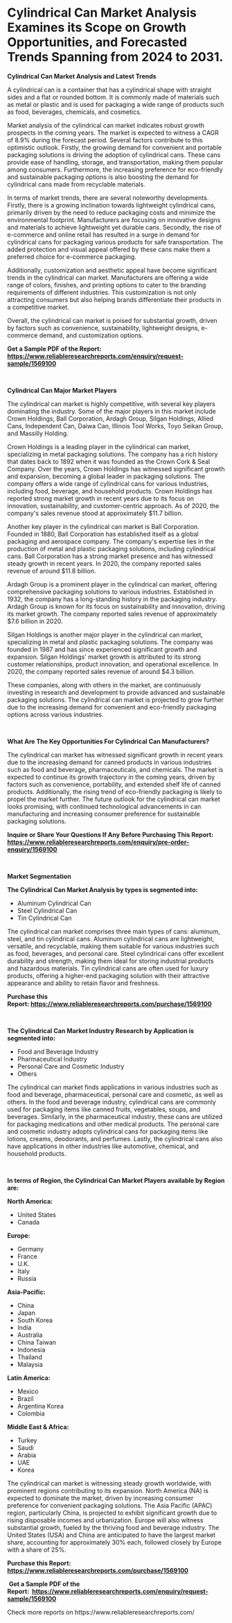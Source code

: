 <p><h1>Cylindrical Can Market Analysis Examines its Scope on Growth Opportunities, and Forecasted Trends Spanning from 2024 to 2031.</h1></p><p><strong>Cylindrical Can Market Analysis and Latest Trends</strong></p>
<p><p>A cylindrical can is a container that has a cylindrical shape with straight sides and a flat or rounded bottom. It is commonly made of materials such as metal or plastic and is used for packaging a wide range of products such as food, beverages, chemicals, and cosmetics.</p><p>Market analysis of the cylindrical can market indicates robust growth prospects in the coming years. The market is expected to witness a CAGR of 8.9% during the forecast period. Several factors contribute to this optimistic outlook. Firstly, the growing demand for convenient and portable packaging solutions is driving the adoption of cylindrical cans. These cans provide ease of handling, storage, and transportation, making them popular among consumers. Furthermore, the increasing preference for eco-friendly and sustainable packaging options is also boosting the demand for cylindrical cans made from recyclable materials.</p><p>In terms of market trends, there are several noteworthy developments. Firstly, there is a growing inclination towards lightweight cylindrical cans, primarily driven by the need to reduce packaging costs and minimize the environmental footprint. Manufacturers are focusing on innovative designs and materials to achieve lightweight yet durable cans. Secondly, the rise of e-commerce and online retail has resulted in a surge in demand for cylindrical cans for packaging various products for safe transportation. The added protection and visual appeal offered by these cans make them a preferred choice for e-commerce packaging.</p><p>Additionally, customization and aesthetic appeal have become significant trends in the cylindrical can market. Manufacturers are offering a wide range of colors, finishes, and printing options to cater to the branding requirements of different industries. This customization is not only attracting consumers but also helping brands differentiate their products in a competitive market.</p><p>Overall, the cylindrical can market is poised for substantial growth, driven by factors such as convenience, sustainability, lightweight designs, e-commerce demand, and customization options.</p></p>
<p><strong>Get a Sample PDF of the Report:&nbsp; <a href="https://www.reliableresearchreports.com/enquiry/request-sample/1569100">https://www.reliableresearchreports.com/enquiry/request-sample/1569100</a></strong></p>
<p>&nbsp;</p>
<p><strong>Cylindrical Can Major Market Players</strong></p>
<p><p>The cylindrical can market is highly competitive, with several key players dominating the industry. Some of the major players in this market include Crown Holdings, Ball Corporation, Ardagh Group, Silgan Holdings, Allied Cans, Independent Can, Daiwa Can, Illinois Tool Works, Toyo Seikan Group, and Massilly Holding.</p><p>Crown Holdings is a leading player in the cylindrical can market, specializing in metal packaging solutions. The company has a rich history that dates back to 1892 when it was founded as the Crown Cork & Seal Company. Over the years, Crown Holdings has witnessed significant growth and expansion, becoming a global leader in packaging solutions. The company offers a wide range of cylindrical cans for various industries, including food, beverage, and household products. Crown Holdings has reported strong market growth in recent years due to its focus on innovation, sustainability, and customer-centric approach. As of 2020, the company's sales revenue stood at approximately $11.7 billion.</p><p>Another key player in the cylindrical can market is Ball Corporation. Founded in 1880, Ball Corporation has established itself as a global packaging and aerospace company. The company's expertise lies in the production of metal and plastic packaging solutions, including cylindrical cans. Ball Corporation has a strong market presence and has witnessed steady growth in recent years. In 2020, the company reported sales revenue of around $11.8 billion.</p><p>Ardagh Group is a prominent player in the cylindrical can market, offering comprehensive packaging solutions to various industries. Established in 1932, the company has a long-standing history in the packaging industry. Ardagh Group is known for its focus on sustainability and innovation, driving its market growth. The company reported sales revenue of approximately $7.6 billion in 2020.</p><p>Silgan Holdings is another major player in the cylindrical can market, specializing in metal and plastic packaging solutions. The company was founded in 1987 and has since experienced significant growth and expansion. Silgan Holdings' market growth is attributed to its strong customer relationships, product innovation, and operational excellence. In 2020, the company reported sales revenue of around $4.3 billion.</p><p>These companies, along with others in the market, are continuously investing in research and development to provide advanced and sustainable packaging solutions. The cylindrical can market is projected to grow further due to the increasing demand for convenient and eco-friendly packaging options across various industries.</p></p>
<p>&nbsp;</p>
<p><strong>What Are The Key Opportunities For Cylindrical Can Manufacturers?</strong></p>
<p><p>The cylindrical can market has witnessed significant growth in recent years due to the increasing demand for canned products in various industries such as food and beverage, pharmaceuticals, and chemicals. The market is expected to continue its growth trajectory in the coming years, driven by factors such as convenience, portability, and extended shelf life of canned products. Additionally, the rising trend of eco-friendly packaging is likely to propel the market further. The future outlook for the cylindrical can market looks promising, with continued technological advancements in can manufacturing and increasing consumer preference for sustainable packaging solutions.</p></p>
<p><strong>Inquire or Share Your Questions If Any Before Purchasing This Report: <a href="https://www.reliableresearchreports.com/enquiry/pre-order-enquiry/1569100">https://www.reliableresearchreports.com/enquiry/pre-order-enquiry/1569100</a></strong></p>
<p>&nbsp;</p>
<p><strong>Market Segmentation</strong></p>
<p><strong>The Cylindrical Can Market Analysis by types is segmented into:</strong></p>
<p><ul><li>Aluminum Cylindrical Can</li><li>Steel Cylindrical Can</li><li>Tin Cylindrical Can</li></ul></p>
<p><p>The cylindrical can market comprises three main types of cans: aluminum, steel, and tin cylindrical cans. Aluminum cylindrical cans are lightweight, versatile, and recyclable, making them suitable for various industries such as food, beverages, and personal care. Steel cylindrical cans offer excellent durability and strength, making them ideal for storing industrial products and hazardous materials. Tin cylindrical cans are often used for luxury products, offering a higher-end packaging solution with their attractive appearance and ability to retain flavor and freshness.</p></p>
<p><strong>Purchase this Report:&nbsp;<a href="https://www.reliableresearchreports.com/purchase/1569100">https://www.reliableresearchreports.com/purchase/1569100</a></strong></p>
<p>&nbsp;</p>
<p><strong>The Cylindrical Can Market Industry Research by Application is segmented into:</strong></p>
<p><ul><li>Food and Beverage Industry</li><li>Pharmaceutical Industry</li><li>Personal Care and Cosmetic Industry</li><li>Others</li></ul></p>
<p><p>The cylindrical can market finds applications in various industries such as food and beverage, pharmaceutical, personal care and cosmetic, as well as others. In the food and beverage industry, cylindrical cans are commonly used for packaging items like canned fruits, vegetables, soups, and beverages. Similarly, in the pharmaceutical industry, these cans are utilized for packaging medications and other medical products. The personal care and cosmetic industry adopts cylindrical cans for packaging items like lotions, creams, deodorants, and perfumes. Lastly, the cylindrical cans also have applications in other industries like automotive, chemical, and household products.</p></p>
<p>&nbsp;</p>
<p><strong>In terms of Region, the Cylindrical Can Market Players available by Region are:</strong></p>
<p>
    <p> <strong> North America: </strong>
        <ul>
            <li>United States</li>
            <li>Canada</li>
        </ul>
        </p> 
    <p> <strong> Europe: </strong>
        <ul>
            <li>Germany</li>
            <li>France</li>
            <li>U.K.</li>
            <li>Italy</li>
            <li>Russia</li>
        </ul>
        </p> 
    <p> <strong> Asia-Pacific: </strong>
        <ul>
            <li>China</li>
            <li>Japan</li>
            <li>South Korea</li>
            <li>India</li>
            <li>Australia</li>
            <li>China Taiwan</li>
            <li>Indonesia</li>
            <li>Thailand</li>
            <li>Malaysia</li>
        </ul>
        </p> 
    <p> <strong> Latin America: </strong>
        <ul>
            <li>Mexico</li>
            <li>Brazil</li>
            <li>Argentina Korea</li>
            <li>Colombia</li>
        </ul>
        </p> 
    <p> <strong> Middle East & Africa: </strong>
        <ul>
            <li>Turkey</li>
            <li>Saudi</li>
            <li>Arabia</li>
            <li>UAE</li>
            <li>Korea</li>
        </ul>
    </p>
    </p>
<p><p>The cylindrical can market is witnessing steady growth worldwide, with prominent regions contributing to its expansion. North America (NA) is expected to dominate the market, driven by increasing consumer preference for convenient packaging solutions. The Asia Pacific (APAC) region, particularly China, is projected to exhibit significant growth due to rising disposable incomes and urbanization. Europe will also witness substantial growth, fueled by the thriving food and beverage industry. The United States (USA) and China are anticipated to have the largest market share, accounting for approximately 30% each, followed closely by Europe with a share of 25%.</p></p>
<p><strong>Purchase this Report: <a href="https://www.reliableresearchreports.com/purchase/1569100">https://www.reliableresearchreports.com/purchase/1569100</a></strong></p>
<p>&nbsp;<strong>Get a Sample PDF of the Report:&nbsp;&nbsp;<a href="https://www.reliableresearchreports.com/enquiry/request-sample/1569100">https://www.reliableresearchreports.com/enquiry/request-sample/1569100</a></strong></p>
<p><strong></strong></p>
<p>Check more reports on https://www.reliableresearchreports.com/</p>